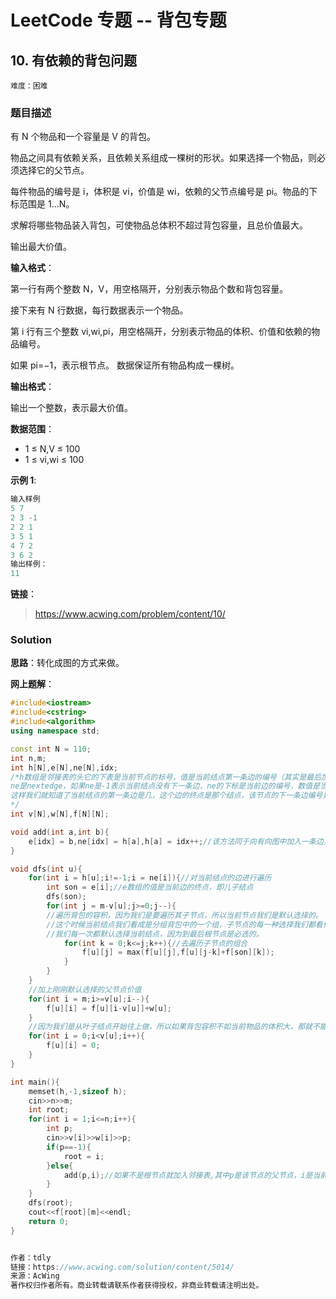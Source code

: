 # LeetCode 专题 -- 背包专题

## 10. 有依赖的背包问题

`难度：困难`

### 题目描述


有 N 个物品和一个容量是 V 的背包。

物品之间具有依赖关系，且依赖关系组成一棵树的形状。如果选择一个物品，则必须选择它的父节点。

每件物品的编号是 i，体积是 vi，价值是 wi，依赖的父节点编号是 pi。物品的下标范围是 1…N。

求解将哪些物品装入背包，可使物品总体积不超过背包容量，且总价值最大。

输出最大价值。

**输入格式**：

第一行有两个整数 N，V，用空格隔开，分别表示物品个数和背包容量。

接下来有 N 行数据，每行数据表示一个物品。

第 i 行有三个整数 vi,wi,pi，用空格隔开，分别表示物品的体积、价值和依赖的物品编号。

如果 pi=−1，表示根节点。 数据保证所有物品构成一棵树。

**输出格式**：

输出一个整数，表示最大价值。

**数据范围**：

- 1 ≤ N,V ≤ 100
- 1 ≤ vi,wi ≤ 100

**示例 1**:

```matlab
输入样例
5 7
2 3 -1
2 2 1
3 5 1
4 7 2
3 6 2
输出样例：
11
```

**链接**：
> <https://www.acwing.com/problem/content/10/>

### Solution


**思路**：转化成图的方式来做。

**网上题解**：

```cpp
#include<iostream>
#include<cstring>
#include<algorithm>
using namespace std;

const int N = 110;
int n,m;
int h[N],e[N],ne[N],idx;
/*h数组是邻接表的头它的下表是当前节点的标号，值是当前结点第一条边的编号（其实是最后加入的那一条边），e数组是边的集合，它的下标是当前边的编号，数值是当前边的终点；
ne是nextedge，如果ne是-1表示当前结点没有下一条边，ne的下标是当前边的编号，数值是当前结点的下一条边的编号，idx用于保存每一条边的上一条边的编号。
这样我们就知道了当前结点的第一条边是几，这个边的终点是那个结点，该节点的下一条边编号是几，那么邻接表就完成了
*/
int v[N],w[N],f[N][N];

void add(int a,int b){
    e[idx] = b,ne[idx] = h[a],h[a] = idx++;//该方法同于向有向图中加入一条边，这条边的起点是a，终点是b，加入的这条边编号为idx 
}

void dfs(int u){
    for(int i = h[u];i!=-1;i = ne[i]){//对当前结点的边进行遍历 
        int son = e[i];//e数组的值是当前边的终点，即儿子结点 
        dfs(son); 
        for(int j = m-v[u];j>=0;j--){
        //遍历背包的容积，因为我们是要遍历其子节点，所以当前节点我们是默认选择的。
        //这个时候当前结点我们看成是分组背包中的一个组，子节点的每一种选择我们都看作是组内一种物品，所以是从大到小遍历。
        //我们每一次都默认选择当前结点，因为到最后根节点是必选的。 
            for(int k = 0;k<=j;k++){//去遍历子节点的组合 
                f[u][j] = max(f[u][j],f[u][j-k]+f[son][k]);
            }
        }
    }
    //加上刚刚默认选择的父节点价值
    for(int i = m;i>=v[u];i--){
        f[u][i] = f[u][i-v[u]]+w[u];
    }
    //因为我们是从叶子结点开始往上做，所以如果背包容积不如当前物品的体积大，那就不能选择当前结点及其子节点，因此赋值为零 
    for(int i = 0;i<v[u];i++){
        f[u][i] = 0;
    }
}

int main(){
    memset(h,-1,sizeof h);
    cin>>n>>m;
    int root;
    for(int i = 1;i<=n;i++){
        int p;
        cin>>v[i]>>w[i]>>p;
        if(p==-1){
            root = i;
        }else{
            add(p,i);//如果不是根节点就加入邻接表,其中p是该节点的父节点，i是当前是第几个节点
        }
    }
    dfs(root);
    cout<<f[root][m]<<endl;
    return 0;
}


作者：tdly
链接：https://www.acwing.com/solution/content/5014/
来源：AcWing
著作权归作者所有。商业转载请联系作者获得授权，非商业转载请注明出处。
```

